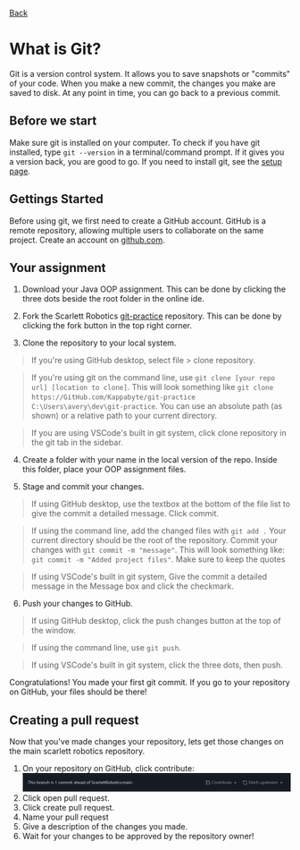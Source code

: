 [Back](/readme.md)
# What is Git?
Git is a version control system. It allows you to save snapshots or "commits" of your code. When you make a new commit, the changes you make are saved to disk. At any point in time, you can go back to a previous commit.

## Before we start
Make sure git is installed on your computer. To check if you have git installed, type `git --version` in a terminal/command prompt. If it gives you a version back, you are good to go. If you need to install git, see the [setup page](../setup.md).

## Gettings Started
Before using git, we first need to create a GitHub account. GitHub is a remote repository, allowing multiple users to collaborate on the same project. Create an account on [github.com](https://www.github.com).

## Your assignment
1. Download your Java OOP assignment. This can be done by clicking the three dots beside the root folder in the online ide.

2. Fork the Scarlett Robotics [git-practice](https://GitHub.com/ScarlettRobotics/git-practice) repository. This can be done by clicking the fork button in the top right corner.

3. Clone the repository to your local system. 
> If you're using GitHub desktop, select file > clone repository.

> If you're using git on the command line, use `git clone [your repo url] [location to clone]`. This will look something like `git clone https://GitHub.com/Kappabyte/git-practice C:\Users\avery\dev\git-practice`. You can use an absolute path (as shown) or a relative path to your current directory.
    
> If you are using VSCode's built in git system, click clone repository in the git tab in the sidebar.

4. Create a folder with your name in the local version of the repo. Inside this folder, place your OOP assignment files.

5. Stage and commit your changes.
> If using GitHub desktop, use the textbox at the bottom of the file list to give the commit a detailed message. Click commit.

> If using the command line, add the changed files with `git add .` Your current directory should be the root of the repository. Commit your changes with `git commit -m "message"`. This will look something like: `git commit -m "Added project files"`. Make sure to keep the quotes

> If using VSCode's built in git system, Give the commit a detailed message in the Message box and click the checkmark.

6. Push your changes to GitHub.
> If using GitHub desktop, click the push changes button at the top of the window.

> If using the command line, use `git push`.

> If using VSCode's built in git system, click the three dots, then push.

Congratulations! You made your first git commit. If you go to your repository on GitHub, your files should be there!

## Creating a pull request
Now that you've made changes your repository, lets get those changes on the main scarlett robotics repository.

1. On your repository on GitHub, click contribute:
![](../../assets/github_create_pull_request.png)
2. Click open pull request.
3. Click create pull request.
4. Name your pull request
4. Give a description of the changes you made.
5. Wait for your changes to be approved by the repository owner!
